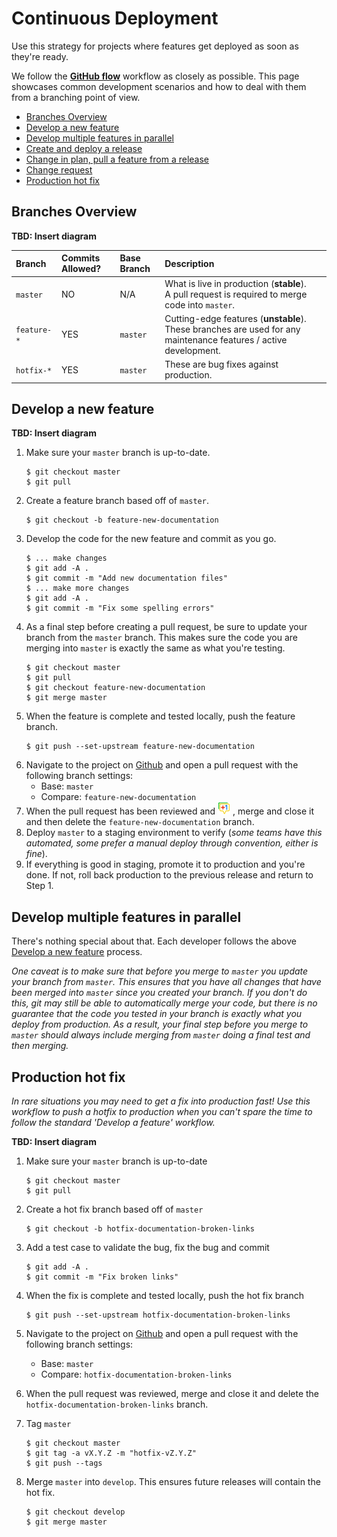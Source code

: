 # Continuous Deployment

Use this strategy for projects where features get deployed as soon as they're ready.

We follow the [**GitHub flow**](https://guides.github.com/introduction/flow/)
workflow as closely as possible. This page showcases common development scenarios
and how to deal with them from a branching point of view.

- [Branches Overview](#branches-overview)
- [Develop a new feature](#develop-a-new-feature)
- [Develop multiple features in parallel](#develop-multiple-features-in-parallel)
- [Create and deploy a release](#create-and-deploy-a-release)
- [Change in plan, pull a feature from a release](#change-in-plan-pull-a-feature-from-a-release)
- [Change request](#change-request)
- [Production hot fix](#production-hot-fix)

## Branches Overview

**TBD: Insert diagram**

| Branch           | Commits Allowed? | Base Branch      | Description    |
| :----------------|:-----------------|:-----------------|:---------------|
| `master`         | NO               | N/A              | What is live in production (**stable**).<br/>A pull request is required to merge code into `master`. |
| `feature-*`      | YES              | `master`        | Cutting-edge features (**unstable**). These branches are used for any maintenance features / active development. |
| `hotfix-*`       | YES              | `master`         | These are bug fixes against production.<br/> |

## Develop a new feature

**TBD: Insert diagram**

1. Make sure your `master` branch is up-to-date.
   ```
   $ git checkout master
   $ git pull
   ```
1. Create a feature branch based off of `master`.
   ```
   $ git checkout -b feature-new-documentation
   ```
1. Develop the code for the new feature and commit as you go.
   ```
   $ ... make changes
   $ git add -A .
   $ git commit -m "Add new documentation files"
   $ ... make more changes
   $ git add -A .
   $ git commit -m "Fix some spelling errors"
   ```
1. As a final step before creating a pull request, be sure to update your branch
from the `master` branch. This makes sure the code you are merging into `master`
is exactly the same as what you're testing.
   ```
   $ git checkout master
   $ git pull
   $ git checkout feature-new-documentation
   $ git merge master
   ```
1. When the feature is complete and tested locally, push the feature branch.
   ```
   $ git push --set-upstream feature-new-documentation
   ```
1. Navigate to the project on [Github](www.github.com) and open a pull request
with the following branch settings:
   * Base: `master`
   * Compare: `feature-new-documentation`
1. When the pull request has been reviewed and ![+1'd](images/plus1.png)
, merge and close it and then delete the `feature-new-documentation` branch.
1. Deploy `master` to a staging environment to verify (_some teams have this
    automated, some prefer a manual deploy through convention, either is fine_).
1. If everything is good in staging, promote it to production and you're done.
If not, roll back production to the previous release and return to Step 1.

## Develop multiple features in parallel

There's nothing special about that. Each developer follows the above
[Develop a new feature](#develop-a-new-feature) process.

*One caveat is to make sure that before you merge to `master` you update your
branch from `master`. This ensures that you have all changes that have been merged
into `master` since you created your branch. If you don't do this, git may still
be able to automatically merge your code, but there is no guarantee that the
code you tested in your branch is exactly what you deploy from production. As a
result, your final step before you merge to `master` should always
include merging from `master` doing a final test and then merging.*

## Production hot fix

*In rare situations you may need to get a fix into production fast! Use this
workflow to push a hotfix to production when you can't spare the time to
follow the standard 'Develop a feature' workflow.*

**TBD: Insert diagram**

1. Make sure your `master` branch is up-to-date

   ```
   $ git checkout master
   $ git pull
   ```
1. Create a hot fix branch based off of `master`
   ```
   $ git checkout -b hotfix-documentation-broken-links
   ```
1. Add a test case to validate the bug, fix the bug and commit
   ```
   $ git add -A .
   $ git commit -m "Fix broken links"
   ```
1. When the fix is complete and tested locally, push the hot fix branch
   ```
   $ git push --set-upstream hotfix-documentation-broken-links
   ```
1. Navigate to the project on [Github](www.github.com) and open a pull request with the following branch settings:
   * Base: `master`
   * Compare: `hotfix-documentation-broken-links`
1. When the pull request was reviewed, merge and close it and delete the `hotfix-documentation-broken-links` branch.
1. Tag `master`
   ```
   $ git checkout master
   $ git tag -a vX.Y.Z -m "hotfix-vZ.Y.Z"
   $ git push --tags
   ```
1. Merge `master` into `develop`. This ensures future releases will contain the hot fix.
   ```
   $ git checkout develop
   $ git merge master
   ```
